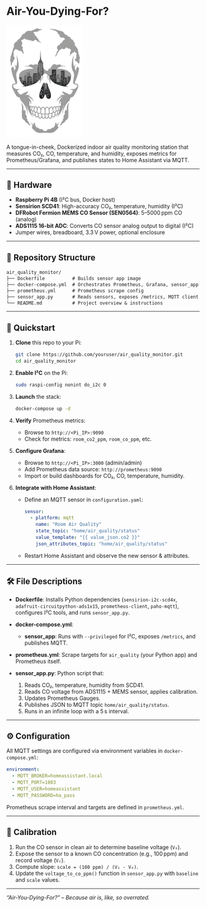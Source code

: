 # Air-You-Dying-For?

<img src="./static/logo.png" width="200"/>

A tongue-in-cheek, Dockerized indoor air quality monitoring station that measures CO₂, CO, temperature, and humidity, exposes metrics for Prometheus/Grafana, and publishes states to Home Assistant via MQTT.

---

## 🔧 Hardware

* **Raspberry Pi 4B** (I²C bus, Docker host)
* **Sensirion SCD41**: High-accuracy CO₂, temperature, humidity (I²C)
* **DFRobot Fermion MEMS CO Sensor (SEN0564)**: 5–5000 ppm CO (analog)
* **ADS1115 16-bit ADC**: Converts CO sensor analog output to digital (I²C)
* Jumper wires, breadboard, 3.3 V power, optional enclosure

---

## 📁 Repository Structure

```
air_quality_monitor/
├── Dockerfile          # Builds sensor app image
├── docker-compose.yml  # Orchestrates Prometheus, Grafana, sensor_app
├── prometheus.yml      # Prometheus scrape config
├── sensor_app.py       # Reads sensors, exposes /metrics, MQTT client
└── README.md           # Project overview & instructions
```

---

## 🚀 Quickstart

1. **Clone** this repo to your Pi:

   ```bash
   git clone https://github.com/youruser/air_quality_monitor.git
   cd air_quality_monitor
   ```

2. **Enable I²C** on the Pi:

   ```bash
   sudo raspi-config nonint do_i2c 0
   ```

3. **Launch** the stack:

   ```bash
   docker-compose up -d
   ```

4. **Verify** Prometheus metrics:

   * Browse to `http://<Pi_IP>:9090`
   * Check for metrics: `room_co2_ppm`, `room_co_ppm`, etc.

5. **Configure Grafana**:

   * Browse to `http://<Pi_IP>:3000` (admin/admin)
   * Add Prometheus data source: `http://prometheus:9090`
   * Import or build dashboards for CO₂, CO, temperature, humidity.

6. **Integrate with Home Assistant**:

   * Define an MQTT sensor in `configuration.yaml`:

     ```yaml
     sensor:
       - platform: mqtt
         name: "Room Air Quality"
         state_topic: "home/air_quality/status"
         value_template: "{{ value_json.co2 }}"
         json_attributes_topic: "home/air_quality/status"
     ```
   * Restart Home Assistant and observe the new sensor & attributes.

---

## 🛠️ File Descriptions

* **Dockerfile**: Installs Python dependencies (`sensirion-i2c-scd4x`, `adafruit-circuitpython-ads1x15`, `prometheus-client`, `paho-mqtt`), configures I²C tools, and runs `sensor_app.py`.

* **docker-compose.yml**:

  * **sensor_app**: Runs with `--privileged` for I²C, exposes `/metrics`, and publishes MQTT.

* **prometheus.yml**: Scrape targets for `air_quality` (your Python app) and Prometheus itself.

* **sensor_app.py**: Python script that:

  1. Reads CO₂, temperature, humidity from SCD41.
  2. Reads CO voltage from ADS1115 + MEMS sensor, applies calibration.
  3. Updates Prometheus Gauges.
  4. Publishes JSON to MQTT topic `home/air_quality/status`.
  5. Runs in an infinite loop with a 5 s interval.

---

## ⚙️ Configuration

All MQTT settings are configured via environment variables in `docker-compose.yml`:

```yaml
environment:
  - MQTT_BROKER=homeassistant.local
  - MQTT_PORT=1883
  - MQTT_USER=homeassistant
  - MQTT_PASSWORD=ha_pass
```

Prometheus scrape interval and targets are defined in `prometheus.yml`.

---

## 🧪 Calibration

1. Run the CO sensor in clean air to determine baseline voltage (`V₀`).
2. Expose the sensor to a known CO concentration (e.g., 100 ppm) and record voltage (`V₁`).
3. Compute slope: `scale = (100 ppm) / (V₁ - V₀)`.
4. Update the `voltage_to_co_ppm()` function in `sensor_app.py` with `baseline` and `scale` values.

---


*“Air-You-Dying-For?” – Because air is, like, so overrated.*
